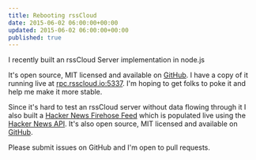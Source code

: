 ```yaml
---
title: Rebooting rssCloud
date: 2015-06-02 06:00:00+00:00
updated: 2015-06-02 06:00:00+00:00
published: true
---
```


I recently built an rssCloud Server implementation in node.js

It's open source, MIT licensed and available on [GitHub](https://github.com/andrewshell/rsscloud-server). I have a copy of it running live at [rpc.rsscloud.io:5337](http://rpc.rsscloud.io:5337/viewLog). I'm hoping to get folks to poke it and help me make it more stable.

Since it's hard to test an rssCloud server without data flowing through it I also built a [Hacker News Firehose Feed](http://hn.geekity.com/newstories.xml) which is populated live using the [Hacker News API](https://github.com/HackerNews/API). It's also open source, MIT licensed and available on [GitHub](https://github.com/andrewshell/hacker-news-rss).

Please submit issues on GitHub and I'm open to pull requests.

